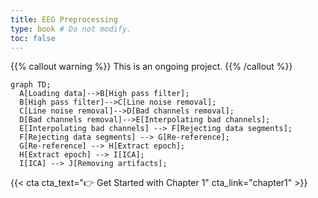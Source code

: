 ```yaml
---
title: EEG Preprocessing
type: book # Do not modify.
toc: false
---
```

 {{% callout warning %}}
This is an ongoing project.
{{% /callout %}}


```mermaid
graph TD;
  A[Loading data]-->B[High pass filter];
  B[High pass filter]-->C[Line noise removal]; 
  C[Line noise removal]-->D[Bad channels removal];
  D[Bad channels removal]-->E[Interpolating bad channels];
  E[Interpolating bad channels] --> F[Rejecting data segments];
  F[Rejecting data segments] --> G[Re-reference];
  G[Re-reference] --> H[Extract epoch];
  H[Extract epoch] --> I[ICA];
  I[ICA] --> J[Removing artifacts];
```




{{< cta cta_text="👉 Get Started with Chapter 1" cta_link="chapter1" >}}
